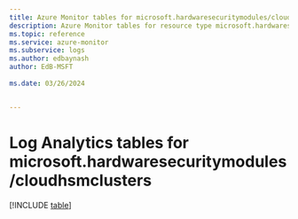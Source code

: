 ```yaml
---
title: Azure Monitor tables for microsoft.hardwaresecuritymodules/cloudhsmclusters
description: Azure Monitor tables for resource type microsoft.hardwaresecuritymodules/cloudhsmclusters
ms.topic: reference
ms.service: azure-monitor
ms.subservice: logs
ms.author: edbaynash
author: EdB-MSFT
   
ms.date: 03/26/2024


---
```


# Log Analytics tables for microsoft.hardwaresecuritymodules/cloudhsmclusters  

[!INCLUDE [table](./includes/microsoft-hardwaresecuritymodules_cloudhsmclusters-include.md)]

